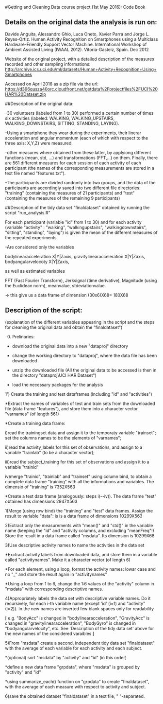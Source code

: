 #Getting and Cleaning Data course project (1st May 2016): Code Book

## Details on the original data the analysis is run on:

Davide Anguita, Alessandro Ghio, Luca Oneto, Xavier Parra and Jorge L. Reyes-Ortiz. Human Activity Recognition on Smartphones using a Multiclass Hardware-Friendly Support Vector Machine. International Workshop of Ambient Assisted Living (IWAAL 2012). Vitoria-Gasteiz, Spain. Dec 2012

Website of the original project, with a detailed description of the measures recorded and other sampling informations:
http://archive.ics.uci.edu/ml/datasets/Human+Activity+Recognition+Using+Smartphones 

Accessed on April 2016 as a zip file via the url: 
https://d396qusza40orc.cloudfront.net/getdata%2Fprojectfiles%2FUCI%20HAR%20Dataset.zip

##Description of the original data: 

-30 volunteers (labeled from 1 to 30) performed a certain number of times six activities (labeled: WALKING, WALKING_UPSTAIRS, WALKING_DOWNSTAIRS, SITTING, STANDING, LAYING). 

-Using a smartphone they wear during the experiments, their linerar acceleration and angular momentum (each of which with respect to the three axis: X,Y,Z) were measured.

-other measures where obtained from these latter, by applyiong different functions (mean, std, ...) and transformations (FFT,...) on them. Finally, there are 561 different measures for each session of each activity of each participant (the names of the corresponding measurements are stored in a text file named "features.txt").

-The participants are divided randomly into two groups, and the data of the participants are accordingly saved into two different file directories: "training" (containing the measures of 21 participants) and "test" (containing the measures of the remaining 9 participants)


##Description of the tidy data set "finaldataset" obtained by running the script "run_analysis.R"

For each participant (variable "id" from 1 to 30) 
and for each activity (variable "activity" : "walking", "walkingupstairs", "walkingdownstairs", "sitting", "standing", "laying")
is given the mean of the different measures of the repeated experiments.

-Are considered only the variables 

bodylinearacceleration X|Y|Zaxis, 
gravitylinearacceleration X|Y|Zaxis, 
bodyangularvelocoty X|Y|Zaxis, 

as well as estimated variables

FFT (Fast Fourier Transform), 
Jerksignal (time derivative), 
Magnitude (using the Euclidean norm), 
meanvalue, 
stdeviationvalue.

-> this give us a data frame of dimension (30x6)X68= 180X68


## Description of the script: 
(explanation of the different variables appearing in the script and the steps for cleaning the original data and obtain the "finaldataset")

0) Prelinaries: 

* download the original data into a new "dataproj" directory

* change the working directory to "dataproj", where the data file has been downloaded

* unzip the downloaded file
(All the original data to be accessed is then in the directory "dataproj\\UCI HAR Dataset")

* load the necessary packages for the analysis
      
1') Create the training and test dataframes (including "id" and "activities")

*Extract the names of variables of test and train sets from the downloaded file (data frame "features"), and store them into a character vector "varnames" (of length 561)

*Create a training data frame:

i)read the trainingset data and assign it to the temporaty variable "trainset"; set the columns names to be the elements of "varnames"; 

ii)read the activity_labels for this set of observations, and assign to a variable "trainlab" (to be a character vector);

iii)read the subject_training for this set of observations and assign it to a variable "trainid"

iv)merge "trainid", "trainlab" and "trainset" using column bind, to obtain a complete data frame "training" with all the informations and variables. The dimensio of "training" is 7352X563 

*Create a test data frame (analogously: steps i)--iv)). The data frame "test" obtained has dimensions 2947X563
            
1)Merge (using row bind) the "training" and "test" data frames. Assign the result to variable "data": is is a data frame of dimensions 10299X563
      
2)Extract only the measurements with "mean()" and "std()" in the variable name (keeping the "id" and "activity columns, and excluding "meanFreq"!)
Store the result in a data frame called "msdata". Its dimension is 10299X68
      
3)Use descriptive activity names to name the activities in the data set

*Exctract activity labels from downloaded data, and store them in a variable called "activitynames". Make it a character vector (of length 6)

*For each element, using a loop, format the activity names: lowar case and no "_" and store the result again in "activitynames"

*Using a loop from 1 to 6, change the 1:6 values of the "activity" column in "msdata" with corresponding descriptive names.
      
4)Appropriately labels the data set with descriptive variable names. Do it recursively, for each i-th variable name (except 'id' (i=1) and "activity" (i=2)). In the new names are inserted few blank spaces only for readability 
      
[ e.g. "BodyAcc" is changed in "bodylinearacceleration", 
"GravityAcc" is changed in "gravitylinearacceleration",
"BodyGyro" is changed in "bodyangularvelocity", 
etc.
See 'Description of the tidy data set' above for the new names of the considered varaibles
]
      
5)From "msdata" create a second, independent tidy data set "finaldataset" with the average of each variable for each activity and each subject.

*(optional) sort "msdata" by "activity" and "id" (in this order)

*define a new data frame "grpdata", where "msdata" is grouped by "activity" and "id"

*using summarize_each() function on "grpdata" to create "finaldataset", with the average of each measure with respect to activity and subject.
      
6)save the obtained dataset "finaldataset" in a text file, " "-separated.
      
